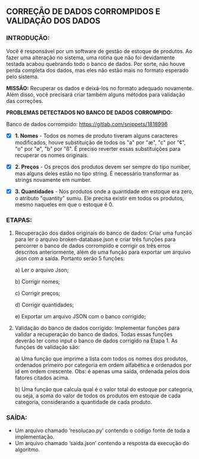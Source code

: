 ## CORREÇÃO DE DADOS CORROMPIDOS E VALIDAÇÃO DOS DADOS

### INTRODUÇÃO:
Você é responsável por um software de gestão de estoque de produtos. Ao fazer uma alteração no sistema, uma rotina que não foi devidamente testada acabou quebrando todo o banco de dados. Por sorte, não houve perda completa dos dados, mas eles não estão mais no formato esperado pelo sistema. 

**MISSÃO:** Recuperar os dados e deixá-los no formato adequado novamente. Além disso, você precisará criar também alguns métodos para validação das correções.

**PROBLEMAS DETECTADOS NO BANCO DE DADOS CORROMPIDO:**

Banco de dados corrompido: https://gitlab.com/snippets/1818996

- [X] **1. Nomes** - Todos os nomes de produto tiveram alguns caracteres modificados, houve substituição de todos os "a" por "æ", "c" por "¢", "o" por "ø", "b" por "ß". É preciso reverter essas substituições para recuperar os nomes originais.

- [X] **2. Preços** - Os preços dos produtos devem ser sempre do tipo number, mas alguns deles estão no tipo string. É necessário transformar as strings novamente em number.

- [X] **3. Quantidades** - Nos produtos onde a quantidade em estoque era zero, o atributo "quantity" sumiu. Ele precisa existir em todos os produtos, mesmo naqueles em que o estoque é 0.

### ETAPAS: 

1. Recuperação dos dados originais do banco de dados:
Criar uma função para ler o arquivo broken-database.json e criar três funções para percorrer o banco de dados corrompido e corrigir os três erros descritos anteriormente, além de uma função para exportar um arquivo .json com a saída.
Portanto serão 5 funções:

    a) Ler o arquivo Json;

    b) Corrigir nomes;

    c) Corrigir preços;

    d) Corrigir quantidades;

    e) Exportar um arquivo JSON com o banco corrigido;

2. Validação do banco de dados corrigido:
Implementar funções para validar a recuperação do banco de dados. Todas essas funções deverão ter como input o banco de dados corrigido na Etapa 1. As funções de validação são:

    a) Uma função que imprime a lista com todos os nomes dos produtos, ordenados primeiro por categoria em ordem alfabética e ordenados por id em ordem crescente.            Obs: é apenas uma saída, ordenada pelos dois fatores citados acima.

    b) Uma função que calcula qual é o valor total do estoque por categoria, ou seja, a soma do valor de todos os produtos em estoque de cada categoria, considerando        a quantidade de cada produto.

### SAÍDA:
- Um arquivo chamado ‘resolucao.py’ contendo o código fonte de toda a implementação. 
- Um arquivo chamado ‘saida.json’ contendo a resposta da execução do algoritmo.
